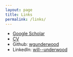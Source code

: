 ```yaml
---
layout: page
title: Links
permalink: /links/
---
```


- [Google Scholar](https://scholar.google.co.uk/citations?user=4rtNN4wAAAAJ&hl=en)
- [CV](/assets/files/WGUnderwood.pdf)
- Github: [wgunderwood](https://github.com/WGUNDERWOOD)
- LinkedIn: [will--underwood](https://www.linkedin.com/in/will--underwood/)
